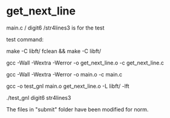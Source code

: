 # get_next_line
main.c / digit6 /str4lines3 is for the test

test command:

make -C libft/ fclean && make -C libft/ 

gcc -Wall -Wextra -Werror -o get_next_line.o -c get_next_line.c

gcc -Wall -Wextra -Werror -o main.o -c main.c

gcc -o test_gnl main.o get_next_line.o -L libft/ -lft

./test_gnl digit6 str4lines3

The files in "submit" folder have been modified for norm.
